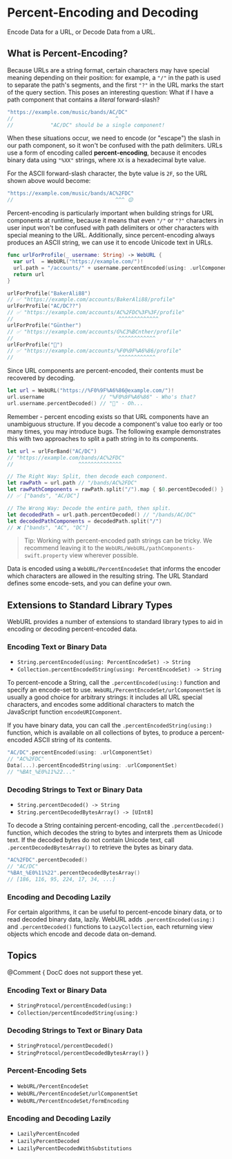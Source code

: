 # Percent-Encoding and Decoding

Encode Data for a URL, or Decode Data from a URL.

## What is Percent-Encoding?

Because URLs are a string format, certain characters may have special meaning depending on their position:
for example, a `"/"` in the path is used to separate the path's segments, and the first `"?"` in the URL
marks the start of the query section. This poses an interesting question: 
What if I have a path component that contains a _literal_ forward-slash?

```swift
"https://example.com/music/bands/AC/DC" 
//                                 ^
//            "AC/DC" should be a single component!
```

When these situations occur, we need to encode (or "escape") the slash in our path component,
so it won't be confused with the path delimiters. URLs use a form of encoding called **percent-encoding**,
because it encodes binary data using `"%XX"` strings, where `XX` is a hexadecimal byte value.

For the ASCII forward-slash character, the byte value is `2F`, so the URL shown above would become:

```swift
"https://example.com/music/bands/AC%2FDC"
//                                 ^^^ 😌
```

Percent-encoding is particularly important when building strings for URL components at runtime, because it means that
even `"/"` or `"?"` characters in user input won't be confused with path delimiters or other characters with special
meaning to the URL. Additionally, since percent-encoding always produces an ASCII string, we can use it
to encode Unicode text in URLs.

```swift
func urlForProfile(_ username: String) -> WebURL {
  var url  = WebURL("https://example.com/")!  
  url.path = "/accounts/" + username.percentEncoded(using: .urlComponentSet) + "/profile"
  return url
}

urlForProfile("BakerAli88") 
// ✅ "https://example.com/accounts/BakerAli88/profile"
urlForProfile("AC/DC??")
// ✅ "https://example.com/accounts/AC%2FDC%3F%3F/profile"                             
//                                  ^^^^^^^^^^^^^
urlForProfile("Günther")    
// ✅ "https://example.com/accounts/G%C3%BCnther/profile"                            
//                                  ^^^^^^^^^^^^
urlForProfile("🦆")
// ✅ "https://example.com/accounts/%F0%9F%A6%86/profile"
//                                  ^^^^^^^^^^^^
```

Since URL components are percent-encoded, their contents must be recovered by decoding.

```swift
let url = WebURL("https://%F0%9F%A6%86@example.com/")!
url.username                  // "%F0%9F%A6%86" - Who's that?
url.username.percentDecoded() // "🦆" - Oh...
```

Remember - percent encoding exists so that URL components have an unambiguous structure.
If you decode a component's value too early or too many times, you may introduce bugs. 
The following example demonstrates this with two approaches to split a path string in to its components. 

```swift
let url = urlForBand("AC/DC") 
// "https://example.com/bands/AC%2FDC"                              
//                     ^^^^^^^^^^^^^^

// The Right Way: Split, then decode each component.
let rawPath = url.path // "/bands/AC%2FDC"
let rawPathComponents = rawPath.split("/").map { $0.percentDecoded() }
// ✅ ["bands", "AC/DC"]

// The Wrong Way: Decode the entire path, then split.
let decodedPath = url.path.percentDecoded() // "/bands/AC/DC"
let decodedPathComponents = decodedPath.split("/")
// ❌ ["bands", "AC", "DC"]
```

> Tip:
> Working with percent-encoded path strings can be tricky. We recommend leaving it to the
> ``WebURL/WebURL/pathComponents-swift.property`` view wherever possible.

Data is encoded using a ``WebURL/PercentEncodeSet`` that informs the encoder which characters are allowed
in the resulting string. The URL Standard defines some encode-sets, and you can define your own.


## Extensions to Standard Library Types


WebURL provides a number of extensions to standard library types to aid
in encoding or decoding percent-encoded data.

### Encoding Text or Binary Data

- `String.percentEncoded(using: PercentEncodeSet) -> String`
- `Collection.percentEncodedString(using: PercentEncodeSet) -> String`

To percent-encode a String, call the `.percentEncoded(using:)` function and specify an encode-set to use.
``WebURL/PercentEncodeSet/urlComponentSet`` is usually a good choice for arbitrary strings: 
it includes all URL special characters, and encodes some additional characters to match the JavaScript function
`encodeURIComponent`.

If you have binary data, you can call the `.percentEncodedString(using:)` function, which is available
on all collections of bytes, to produce a percent-encoded ASCII string of its contents.

```swift
"AC/DC".percentEncoded(using: .urlComponentSet)
// "AC%2FDC"
Data(...).percentEncodedString(using: .urlComponentSet)
// "%BAt_%E0%11%22..."
```

### Decoding Strings to Text or Binary Data

- `String.percentDecoded() -> String`
- `String.percentDecodedBytesArray() -> [UInt8]`

To decode a String containing percent-encoding, call the `.percentDecoded()` function, which decodes the
string to bytes and interprets them as Unicode text. If the decoded bytes do not contain Unicode text,
call `.percentDecodedBytesArray()` to retrieve the bytes as binary data.

```swift
"AC%2FDC".percentDecoded()
// "AC/DC"
"%BAt_%E0%11%22".percentDecodedBytesArray()
// [186, 116, 95, 224, 17, 34, ...]
```

### Encoding and Decoding Lazily

For certain algorithms, it can be useful to percent-encode binary data, or to read decoded binary data, lazily.
WebURL adds `.percentEncoded(using:)` and `.percentDecoded()` functions to `LazyCollection`, each returning view objects
which encode and decode data on-demand.


## Topics

@Comment {
  DocC does not support these yet.
  ### Encoding Text or Binary Data

  - `StringProtocol/percentEncoded(using:)`
  - `Collection/percentEncodedString(using:)`

  ### Decoding Strings to Text or Binary Data

  - `StringProtocol/percentDecoded()`
  - `StringProtocol/percentDecodedBytesArray()`
}

### Percent-Encoding Sets

- ``WebURL/PercentEncodeSet``
- ``WebURL/PercentEncodeSet/urlComponentSet``
- ``WebURL/PercentEncodeSet/formEncoding``

### Encoding and Decoding Lazily

- ``LazilyPercentEncoded``
- ``LazilyPercentDecoded``
- ``LazilyPercentDecodedWithSubstitutions``
